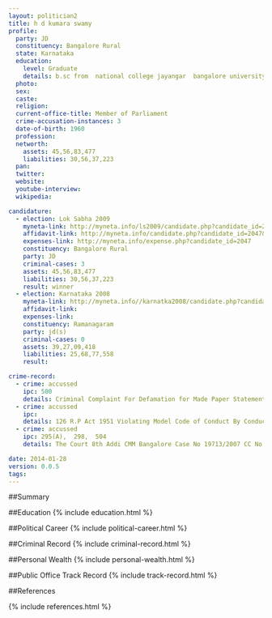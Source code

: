 ```yaml
---
layout: politician2
title: h d kumara swamy
profile: 
  party: JD
  constituency: Bangalore Rural
  state: Karnataka
  education: 
    level: Graduate
    details: b.sc from  national college jayangar  bangalore university in 1978-79
  photo: 
  sex: 
  caste: 
  religion: 
  current-office-title: Member of Parliament
  crime-accusation-instances: 3
  date-of-birth: 1960
  profession: 
  networth: 
    assets: 45,56,83,477
    liabilities: 30,56,37,223
  pan: 
  twitter: 
  website: 
  youtube-interview: 
  wikipedia: 

candidature: 
  - election: Lok Sabha 2009
    myneta-link: http://myneta.info/ls2009/candidate.php?candidate_id=2047
    affidavit-link: http://myneta.info/candidate.php?candidate_id=2047&scan=original
    expenses-link: http://myneta.info/expense.php?candidate_id=2047
    constituency: Bangalore Rural 
    party: JD
    criminal-cases: 3
    assets: 45,56,83,477
    liabilities: 30,56,37,223
    result: winner 
  - election: Karnataka 2008
    myneta-link: http://myneta.info//karnatka2008/candidate.php?candidate_id=1526
    affidavit-link: 
    expenses-link: 
    constituency: Ramanagaram 
    party: jd(s)
    criminal-cases: 0
    assets: 39,27,09,418
    liabilities: 25,68,77,558
    result:  

crime-record: 
  - crime: accussed
    ipc: 500
    details: Criminal Complaint For Defamation for Made Paper Statement 
  - crime: accussed
    ipc: 
    details: 126 R.P Act 1951 Violating Model Code of Conduct By Conduction Public Meetion, The Court JMFC At Devadurga, Case No 88/2008 Special CC No 208/2008, Date 09-07-2008, The Said Case is Pending Before The JMFC at Devadurga 
  - crime: accussed
    ipc: 295(A),  298,  504
    details: The Court 8th Addi CMM Bangalore Case No 19713/2007 CC No 19426/2008 Date 14.10.2008, Criminal Petition No 976/2009 Before Honourable High Cout OF Karnataka And The Same Is Pending 

date: 2014-01-28
version: 0.0.5
tags: 
---
```

##Summary


##Education
{% include education.html %}


##Political Career
{% include political-career.html %}


##Criminal Record
{% include criminal-record.html %}


##Personal Wealth
{% include personal-wealth.html %}


##Public Office Track Record
{% include track-record.html %}


##References


{% include references.html %}